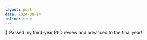 ```yaml
---
layout: post
date: 2024-08-14
inline: true
---
```


📝 Passed my third-year PhD review and advanced to the final year!